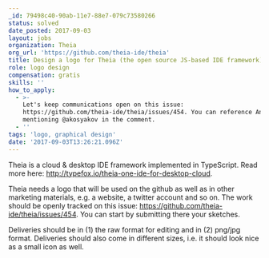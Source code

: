 ```yaml
---
_id: 79498c40-90ab-11e7-88e7-079c73580266
status: solved
date_posted: 2017-09-03
layout: jobs
organization: Theia
org_url: 'https://github.com/theia-ide/theia'
title: Design a logo for Theia (the open source JS-based IDE framework)
role: logo design
compensation: gratis
skills: ''
how_to_apply:
  - >-
    Let's keep communications open on this issue:
    https://github.com/theia-ide/theia/issues/454. You can reference Anton by
    mentioning @akosyakov in the comment.
  - ''
tags: 'logo, graphical design'
date: '2017-09-03T13:26:21.096Z'
---
```

Theia is a cloud & desktop IDE framework implemented in TypeScript. Read more here: http://typefox.io/theia-one-ide-for-desktop-cloud.

Theia needs a logo that will be used on the github as well as in other marketing materials, e.g. a website, a twitter account and so on.  The work should be openly tracked on this issue: https://github.com/theia-ide/theia/issues/454. You can start by submitting there your sketches.

Deliveries should be in (1) the raw format for editing and in (2) png/jpg format. Deliveries should also come in different sizes, i.e. it should look nice as a small icon as well.
